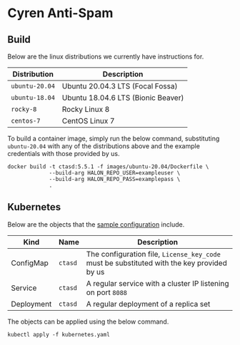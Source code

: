 # Cyren Anti-Spam

## Build

Below are the linux distributions we currently have instructions for.

| Distribution   | Description                        |
| -------------- | ---------------------------------- |
| `ubuntu-20.04` | Ubuntu 20.04.3 LTS (Focal Fossa)   |
| `ubuntu-18.04` | Ubuntu 18.04.6 LTS (Bionic Beaver) |
| `rocky-8`      | Rocky Linux 8                      |
| `centos-7`     | CentOS Linux 7                     |

To build a container image, simply run the below command, substituting `ubuntu-20.04` with any of the distributions above and the example credentials with those provided by us.

```
docker build -t ctasd:5.5.1 -f images/ubuntu-20.04/Dockerfile \
             --build-arg HALON_REPO_USER=exampleuser \
             --build-arg HALON_REPO_PASS=examplepass \
             .
```

## Kubernetes

Below are the objects that the [sample configuration](kubernetes.yaml) include.

Kind       | Name    | Description                                                                                |
---------- | ------- | ------------------------------------------------------------------------------------------ |
ConfigMap  | `ctasd` | The configuration file, `License_key_code` must be substituted with the key provided by us |
Service    | `ctasd` | A regular service with a cluster IP listening on port `8088`                               |
Deployment | `ctasd` | A regular deployment of a replica set                                                      |

The objects can be applied using the below command.

```
kubectl apply -f kubernetes.yaml
```